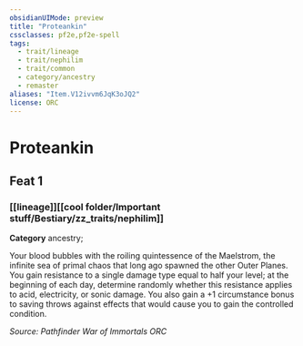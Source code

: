 ```yaml
---
obsidianUIMode: preview
title: "Proteankin"
cssclasses: pf2e,pf2e-spell
tags:
  - trait/lineage
  - trait/nephilim
  - trait/common
  - category/ancestry
  - remaster
aliases: "Item.V12ivvm6JqK3oJQ2"
license: ORC
---
```

# Proteankin
## Feat 1
### [[lineage]][[cool folder/Important stuff/Bestiary/zz_traits/nephilim]]

**Category** ancestry; 




Your blood bubbles with the roiling quintessence of the Maelstrom, the infinite sea of primal chaos that long ago spawned the other Outer Planes. You gain resistance to a single damage type equal to half your level; at the beginning of each day, determine randomly whether this resistance applies to acid, electricity, or sonic damage. You also gain a +1 circumstance bonus to saving throws against effects that would cause you to gain the controlled condition.

*Source: Pathfinder War of Immortals*
*ORC*